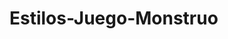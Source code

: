 <!--<div class="healthbar">
                <div class="healthbar text-center" 
                    style="background-color: rgb(0, 81, 128); margin: 0; color: white;"
                    :style="{width: monsterHealth + '%'}"
                    >
                    {{ monsterHealth }}
                </div>
            </div>-->
# Estilos-Juego-Monstruo
